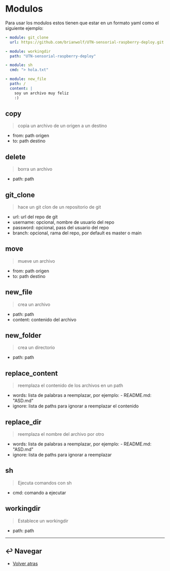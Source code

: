 # Modulos

Para usar los modulos estos tienen que estar en un formato yaml como el siguiente ejemplo:

```yaml
- module: git_clone
  url: https://github.com/brianwolf/UTN-sensorial-raspberry-deploy.git

- module: workingdir
  path: "UTN-sensorial-raspberry-deploy"

- module: sh
  cmd: "> hola.txt"

- module: new_file
  path: /
  content: |
    soy un archivo muy feliz
    :)
```

## copy

> copia un archivo de un origen a un destino

* from: path origen
* to: path destino

## delete

> borra un archivo

* path: path 

## git_clone

> hace un git clon de un repositorio de git

* url: url del repo de git
* username: opcional, nombre de usuario del repo
* password: opcional, pass del usuario del repo
* branch: opcional, rama del repo, por default es master o main

## move

> mueve un archivo

* from: path origen
* to: path destino

## new_file

> crea un archivo

* path: path
* content: contenido del archivo

## new_folder

> crea un directorio

* path: path 

## replace_content

> reemplaza el contenido de los archivos en un path

* words: lista de palabras a reemplazar, por ejemplo: - README.md: "ASD.md"
* ignore: lista de paths para ignorar a reemplazar el contenido

## replace_dir

> reemplaza el nombre del archivo por otro

* words: lista de palabras a reemplazar, por ejemplo: - README.md: "ASD.md"
* ignore: lista de paths para ignorar a reemplazar

## sh

> Ejecuta comandos con sh

* cmd: comando a ejecutar

## workingdir

> Establece un workingdir

* path: path


---
## :leftwards_arrow_with_hook: Navegar

* [Volver atras](../README.md)
